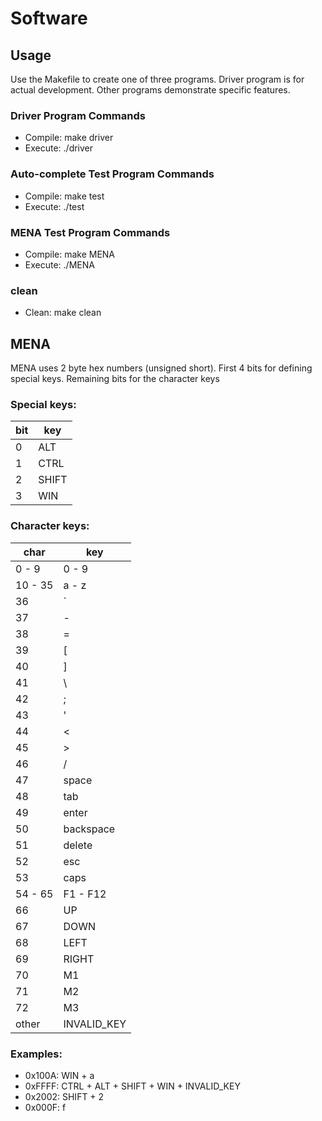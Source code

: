 # Software

## Usage

Use the Makefile to create one of three programs. Driver program is for actual development. Other
programs demonstrate specific features.

### Driver Program Commands
- Compile: make driver
- Execute: ./driver

### Auto-complete Test Program Commands
- Compile: make test
- Execute: ./test

### MENA Test Program Commands
- Compile: make MENA
- Execute: ./MENA

### clean
- Clean: make clean

## MENA

MENA uses 2 byte hex numbers (unsigned short). First 4 bits for defining special keys. Remaining
bits for the character keys

### Special keys:
| bit | key   |
|-----|-------|
| 0   | ALT   |
| 1   | CTRL  |
| 2   | SHIFT |
| 3   | WIN   |

### Character keys:
| char    | key         |
|---------|-------------|
| 0 - 9   | 0 - 9       |
| 10 - 35 | a - z       |
| 36      | `           |
| 37      | -           |
| 38      | =           |
| 39      | [           |
| 40      | ]           |
| 41      | \           |
| 42      | ;           |
| 43      | '           |
| 44      | <           |
| 45      | >           |
| 46      | /           |
| 47      | space       |
| 48      | tab         |
| 49      | enter       |
| 50      | backspace   |
| 51      | delete      |
| 52      | esc         |
| 53      | caps        |
| 54 - 65 |F1 - F12     |
| 66      | UP          |
| 67      | DOWN        |
| 68      | LEFT        |
| 69      | RIGHT       |
| 70      | M1          |
| 71      | M2          |
| 72      | M3          |
| other   | INVALID_KEY |

### Examples:
- 0x100A: WIN + a
- 0xFFFF: CTRL + ALT + SHIFT + WIN + INVALID_KEY
- 0x2002: SHIFT + 2
- 0x000F: f
